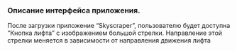 <H3>Описание интерфейса приложения. </H3>

После загрузки приложение  “Skyscraper”, пользователю будет доступна “Кнопка лифта” с изображением большой стрелки. Направление этой стрелки меняется в зависимости от направления движения лифта





